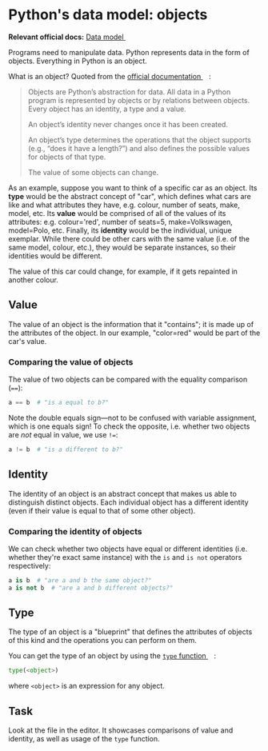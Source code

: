 # Python's data model: objects
**Relevant official docs:** [Data model <img height="12" style="display: inline" src="https://raw.githubusercontent.com/webartifex/intro-to-python/master/static/link_to_py.png">](https://docs.python.org/3/reference/datamodel.html)  

Programs need to manipulate data. Python represents data in the form of objects.
Everything in Python is an object.

What is an object? Quoted from the [official documentation <img height="12" style="display: inline" src="https://raw.githubusercontent.com/webartifex/intro-to-python/master/static/link_to_py.png">](https://docs.python.org/3/reference/datamodel.html#objects-values-and-types):
> Objects are Python’s abstraction for data. All data in a Python program is represented by
> objects or by relations between objects. Every object has an identity, a type and a value.
>
> An object’s identity never changes once it has been created.
>
> An object’s type determines the operations that the object supports (e.g., “does it have a
> length?”) and also defines the possible values for objects of that type.
>
> The value of some objects can change.

As an example, suppose you want to think of a specific car as an object. Its **type** would be
the abstract concept of "car", which defines what cars are like and what attributes they have, e.g.
colour, number of seats, make, model, etc. Its **value** would be comprised of all of the values of
its attributes: e.g. colour='red', number of seats=5, make=Volkswagen, model=Polo, etc.
Finally, its **identity** would be the individual, unique exemplar. While there could be other cars
with the same value (i.e. of the same model, colour, etc.), they would be separate instances, so
their identities would be different.

The value of this car could change, for example, if it gets repainted in another colour.


## Value

The value of an object is the information that it "contains"; it is made up of the attributes of
the object. In our example, "color=red" would be part of the car's value.

### Comparing the value of objects

The value of two objects can be compared with the equality comparison (`==`):
```python
a == b  # "is a equal to b?"
```
Note the double equals sign—not to be confused with variable assignment, which is one equals sign!
To check the opposite, i.e. whether two objects are *not* equal in value, we use `!=`:
```python
a != b  # "is a different to b?"
```

## Identity

The identity of an object is an abstract concept that makes us able to distinguish distinct
objects. Each individual object has a different identity (even if their value is 
equal to that of some other object). 

### Comparing the identity of objects

We can check whether two objects have equal or different identities (i.e. whether they're exact
same instance) with the `is` and `is not` operators respectively:
```python
a is b  # "are a and b the same object?"
a is not b  # "are a and b different objects?"
```

## Type

The type of an object is a "blueprint" that defines the attributes of objects of this kind
and the operations you can perform on them.

You can get the type of an object by using the [`type` function <img height="12" style="display: inline" src="https://raw.githubusercontent.com/webartifex/intro-to-python/master/static/link_to_py.png">](https://docs.python.org/3/library/functions.html#type):

```python
type(<object>)
```
where `<object>` is an expression for any object.


## Task

Look at the file in the editor. It showcases comparisons of value and identity, as well
as usage of the `type` function.


